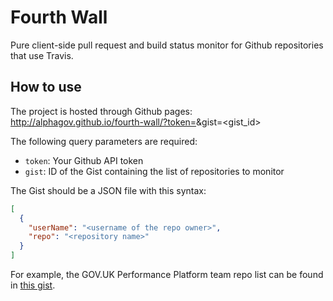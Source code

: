 # Fourth Wall

Pure client-side pull request and build status monitor for Github repositories that use Travis.

## How to use

The project is hosted through Github pages:
http://alphagov.github.io/fourth-wall/?token=<token>&gist=<gist_id>

The following query parameters are required:
 - `token`: Your Github API token
 - `gist`: ID of the Gist containing the list of repositories to monitor

The Gist should be a JSON file with this syntax:
```json
[
  {
    "userName": "<username of the repo owner>",
    "repo": "<repository name>"
  }
]
```

For example, the GOV.UK Performance Platform team repo list can be found in [this gist](https://gist.github.com/abersager/6449384).
